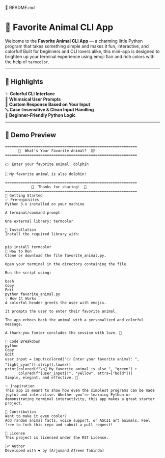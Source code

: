 📄 README.md

# 🐾 Favorite Animal CLI App

Welcome to the **Favorite Animal CLI App** — a charming little Python program that takes something simple and makes it fun, interactive, and colorful! Built for beginners and CLI lovers alike, this mini-app is designed to brighten up your terminal experience using emoji flair and rich colors with the help of `termcolor`.

---

## 🌟 Highlights

✨ **Colorful CLI Interface**  
🐶 **Whimsical User Prompts**  
💬 **Custom Response Based on Your Input**  
🔤 **Case-Insensitive & Clean Input Handling**  
🧠 **Beginner-Friendly Python Logic**

---

## 🎥 Demo Preview

```shell
============================================================
      🐶  What's Your Favorite Animal?  🐱
============================================================

👉 Enter your favorite animal: dolphin

💬 My favorite animal is also dolphin!

============================================================
            💖  Thanks for sharing!  💖
============================================================
🚀 Getting Started
✅ Prerequisites
Python 3.x installed on your machine

A terminal/command prompt

One external library: termcolor

🔧 Installation
Install the required library with:


pip install termcolor
📂 How to Run
Clone or download the file favorite_animal.py.

Open your terminal in the directory containing the file.

Run the script using:

bash
Copy
Edit
python favorite_animal.py
💡 How It Works
A colorful header greets the user with emojis.

It prompts the user to enter their favorite animal.

The app echoes back the animal with a personalized and colorful message.

A thank-you footer concludes the session with love. 💖

🧩 Code Breakdown
python
Copy
Edit
user_input = input(colored("👉 Enter your favorite animal: ", "light_cyan")).strip().lower()
print(colored(f"\n💬 My favorite animal is also ", "green") + 
      colored(f"{user_input}!", "yellow", attrs=["bold"]))
Simple, elegant, and effective. 🎯

✨ Inspiration
This app is meant to show how even the simplest programs can be made joyful and interactive. Whether you’re learning Python or demonstrating terminal interactivity, this app makes a great starter project.

🤝 Contribution
Want to make it even cooler?
Add random animal facts, voice support, or ASCII art animals. Feel free to fork this repo and submit a pull request!

📄 License
This project is licensed under the MIT License.

🙋‍♂️ Author
Developed with ❤️ by [Arjumand Afreen Tabinda]